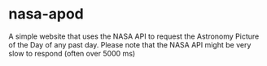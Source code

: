 # nasa-apod
A simple website that uses the NASA API to request the Astronomy Picture of the Day of any past day.
Please note that the NASA API might be very slow to respond (often over 5000 ms)
